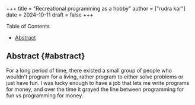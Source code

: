 +++
title = "Recreational programming as a hobby"
author = ["rudra kar"]
date = 2024-10-11
draft = false
+++

<div class="ox-hugo-toc toc">

<div class="heading">Table of Contents</div>

- [Abstract](#abstract)

</div>
<!--endtoc-->


## Abstract {#abstract}

For a long period of time, there existed a small group of people who
wouldn't program for a living, rather program to either solve problems
or just have fun. I was lucky enough to have a job that lets me write
programs for money, and over the time it grayed the line between
programming for fun vs programming for money.
